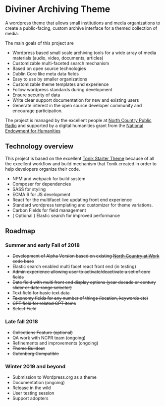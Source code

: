 # Diviner Archiving Theme

A wordpress theme that allows small institutions and media organizations to create a public-facing, custom archive interface for a themed collection of media.

The main goals of this project are

* Wordpress based small scale archiving tools for a wide array of media materials (audio, video, documents, articles)
* Customizable multi-faceted search mechanism 
* Based on open source technologies
* Dublin Core like meta data fields 
* Easy to use by smaller organizations
* Customizable theme templates and experience
* Follow wordpress standards during development
* Ensure security of data
* Write clear support documentation for new and existing users
* Generate interest in the open source developer community and encourage participation.

The project is managed by the excellent people at [North Country Public Radio](http://northcountrypublicradio.org) and supported by a digital humanities grant from the [National Endowment for Humanities](https://www.neh.gov/)

## Technology overview

This project is based on the excellent [Tonik Starter Theme](/README_Tonik.md) because of all the excellent workflow and build mechanism that Tonik created in order to help developers organize their code.

* NPM and webpack for build system
* Composer for dependencies
* SASS for styling
* ECMA 6 for JS development
* React for the multifacet live updating front end experience
* Standard wordpress templating and customizer for theme variations.
* Carbon Fields for field management
* ( Optional ) Elastic search for improved performance

## Roadmap

### Summer and early Fall of 2018

* ~~Development of Alpha Version based on existing [North Country at Work](http://www.northcountryatwork.org/) code base~~
* Elastic search enabled multi facet react front end (in testing)
* ~~Admin experience allowing user to activate/deactivate a set of core fields~~
* ~~Date field with multi front end display options (year decade or century slider or date range selector)~~
* ~~Text field for basic text data~~
* ~~Taxonomy fields for any number of things (location, keywords etc)~~
* ~~CPT field for related CPT items~~
* ~~Select Field~~

### Late fall 2018

* ~~Collections Feature (optional)~~
* QA work with NCPR team (ongoing)
* Refinements and improvements (ongoing)
* ~~Theme Buildout~~
* ~~Gutenberg Compatible~~

### Winter 2019 and beyond

* Submission to Wordpress.org as a theme
* Documentation (ongoing)
* Release in the wild
* User testing session 
* Support adopters

